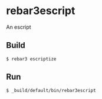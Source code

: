 rebar3escript
=====

An escript

Build
-----

    $ rebar3 escriptize

Run
---

    $ _build/default/bin/rebar3escript
